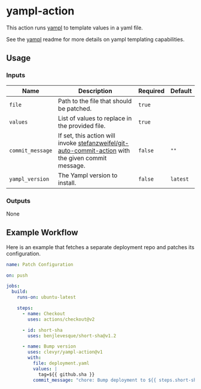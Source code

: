 # yampl-action

This action runs [yampl](https://github.com/clevyr/yampl) to template values in a yaml file.

See the [yampl](https://github.com/clevyr/yampl#readme) readme for more details on yampl templating capabilities.

## Usage

### Inputs

| Name             | Description                                                                                                                                                    | Required | Default  |
|------------------|----------------------------------------------------------------------------------------------------------------------------------------------------------------|----------|----------|
| `file`           | Path to the file that should be patched.                                                                                                                       | `true`   |          |
| `values`         | List of values to replace in the provided file.                                                                                                                | `true`   |          |
| `commit_message` | If set, this action will invoke [stefanzweifel/git-auto-commit-action](https://github.com/stefanzweifel/git-auto-commit-action) with the given commit message. | `false`  | `""`     |
| `yampl_version`  | The Yampl version to install.                                                                                                                                  | `false`  | `latest` |

### Outputs

None

## Example Workflow

Here is an example that fetches a separate deployment repo and patches its configuration.

```yaml
name: Patch Configuration

on: push

jobs:
  build:
    runs-on: ubuntu-latest

    steps:
      - name: Checkout
        uses: actions/checkout@v2

      - id: short-sha
        uses: benjlevesque/short-sha@v1.2

      - name: Bump version
        uses: clevyr/yampl-action@v1
        with:
          file: deployment.yaml
          values: |
            tag=${{ github.sha }}
          commit_message: "chore: Bump deployment to ${{ steps.short-sha.outputs.sha }}"
```
